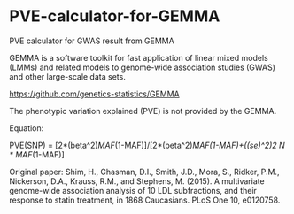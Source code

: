# PVE-calculator-for-GEMMA
PVE calculator for GWAS result from GEMMA

GEMMA is a software toolkit for fast application of linear mixed models (LMMs) and related models to genome-wide association studies (GWAS) and other large-scale data sets.

https://github.com/genetics-statistics/GEMMA

The phenotypic variation explained (PVE) is not provided by the GEMMA.

Equation:


PVE(SNP) = [2*(beta^2)*MAF*(1-MAF)]/[2*(beta^2)*MAF(1-MAF)+((se)^2)*2* N * MAF*(1-MAF)]

Original paper: Shim, H., Chasman, D.I., Smith, J.D., Mora, S., Ridker, P.M., Nickerson, D.A., Krauss, R.M., and Stephens, M. (2015). A multivariate genome-wide association analysis of 10 LDL subfractions, and their response to statin treatment, in 1868 Caucasians. PLoS One 10, e0120758.


